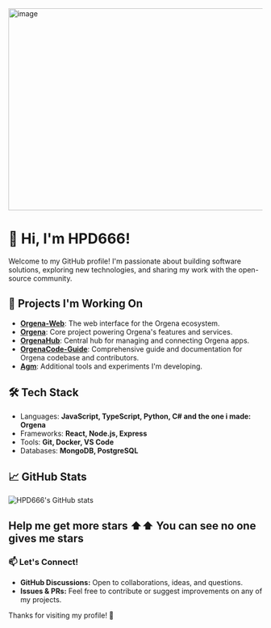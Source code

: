 <img width="2000" height="400" alt="image" src="https://github.com/user-attachments/assets/c21da8ac-69ec-47ad-a70d-8b5d6af76719" />

# 👋 Hi, I'm HPD666!

Welcome to my GitHub profile! I'm passionate about building software solutions, exploring new technologies, and sharing my work with the open-source community.

## 🚀 Projects I'm Working On

- **[Orgena-Web](https://github.com/HPD666/Orgena-Web)**: The web interface for the Orgena ecosystem.
- **[Orgena](https://github.com/HPD666/Orgena)**: Core project powering Orgena's features and services.
- **[OrgenaHub](https://github.com/HPD666/OrgenaHub)**: Central hub for managing and connecting Orgena apps.
- **[OrgenaCode-Guide](https://github.com/HPD666/OrgenaCode-Guide)**: Comprehensive guide and documentation for Orgena codebase and contributors.
- **[Agm](https://github.com/HPD666/Agm)**: Additional tools and experiments I'm developing.

## 🛠️ Tech Stack

- Languages: **JavaScript, TypeScript, Python, C# and the one i made: Orgena**
- Frameworks: **React, Node.js, Express**
- Tools: **Git, Docker, VS Code**
- Databases: **MongoDB, PostgreSQL**

## 📈 GitHub Stats
![HPD666's GitHub stats](https://github-readme-stats.vercel.app/api?username=HPD666&show_icons=true&theme=radical)

**Help me get more stars ⬆️⬆️ You can see no one gives me stars**
---

### 📫 Let's Connect!

- **GitHub Discussions:** Open to collaborations, ideas, and questions.
- **Issues & PRs:** Feel free to contribute or suggest improvements on any of my projects.

Thanks for visiting my profile! 🚀
